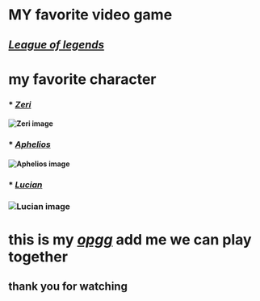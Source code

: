 # MY favorite video game
## [**_League of legends_**](https://www.leagueoflegends.com/en-us/)
# **my favorite character** 
### * [_Zeri_](https://www.leagueoflegends.com/en-us/champions/zeri/) 
#### ![**Zeri image**](https://liquipedia.net/leagueoflegends/File:League_Infobox_Zeri.jpg)
### * [_Aphelios_](https://www.leagueoflegends.com/en-us/champions/aphelios/)
#### ![**Aphelios image**](https://liquipedia.net/leagueoflegends/File:Aphelios_0.jpg)
### * [_Lucian_](https://www.leagueoflegends.com/en-us/champions/lucian/)
### ![**Lucian image**](https://liquipedia.net/leagueoflegends/File:League_Infobox_Lucian.jpg)
# this is my [**_opgg_**](https://www.op.gg/summoners/na/Bunnies-zpy) **add me we can play together**
## thank you for watching
